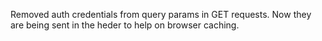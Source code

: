 Removed auth credentials from query params in GET requests. Now they are being sent in the heder to help on browser caching.
